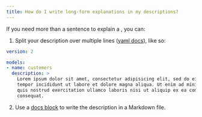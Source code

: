 ```yaml
---
title: How do I write long-form explanations in my descriptions?
---
```

If you need more than a sentence to explain a <Term id="model" />, you can:
1. Split your description over multiple lines ([yaml docs](https://yaml-multiline.info/)), like so:
```yml
version: 2

models:
- name: customers
  description: >
    Lorem ipsum dolor sit amet, consectetur adipisicing elit, sed do eiusmod
    tempor incididunt ut labore et dolore magna aliqua. Ut enim ad minim veniam,
    quis nostrud exercitation ullamco laboris nisi ut aliquip ex ea commodo
    consequat.
```

2. Use a [docs block](/documentation#using-docs-blocks) to write the description in a Markdown file.
